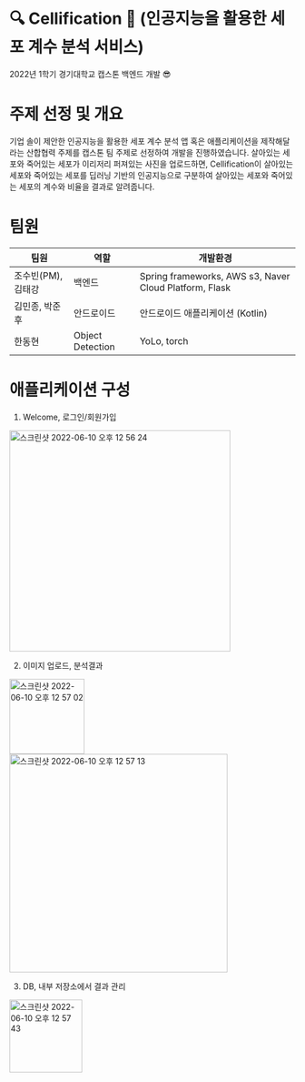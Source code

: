# 🔍 Cellification 🔎 (인공지능을 활용한 세포 계수 분석 서비스)
2022년 1학기 경기대학교 캡스톤 백엔드 개발 😎

# 주제 선정 및 개요
기업 솔이 제안한 인공지능을 활용한 세포 계수 분석 앱 혹은 애플리케이션을 제작해달라는 산합협력 주제를 캡스톤 팀 주제로 선정하여 개발을 진행하였습니다. 살아있는 세포와 죽어있는 세포가 이리저리 퍼져있는 사진을 업로드하면, Cellification이 살아있는 세포와 죽어있는 세포를 딥러닝 기반의 인공지능으로 구분하여 살아있는 세포와 죽어있는 세포의 계수와 비율을 결과로 알려줍니다.

# 팀원
| 팀원 | 역할 | 개발환경 
|-----|-----|--------
|조수빈(PM), 김태강| 백엔드 | Spring frameworks, AWS s3, Naver Cloud Platform, Flask
|김민종, 박준후| 안드로이드 | 안드로이드 애플리케이션 (Kotlin)
|한동현| Object Detection | YoLo, torch

# 애플리케이션 구성
01. Welcome, 로그인/회원가입
<img width="389" alt="스크린샷 2022-06-10 오후 12 56 24" src="https://user-images.githubusercontent.com/83891837/172987304-a9885c07-b101-45fa-bb5c-11e3e2a56cd9.png">

02. 이미지 업로드, 분석결과
<img width="132" alt="스크린샷 2022-06-10 오후 12 57 02" src="https://user-images.githubusercontent.com/83891837/172987368-b42e5d5a-f13b-4dd0-ba0b-7bb407990e72.png">
<img width="384" alt="스크린샷 2022-06-10 오후 12 57 13" src="https://user-images.githubusercontent.com/83891837/172987389-96dfb51b-0238-44c7-9aa5-450ecadc42ef.png">

03. DB, 내부 저장소에서 결과 관리
<img width="128" alt="스크린샷 2022-06-10 오후 12 57 43" src="https://user-images.githubusercontent.com/83891837/172987444-525eca7a-4018-4c99-a438-673ce36567a4.png">
